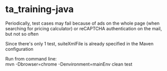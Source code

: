 # ta_training-java

Periodically, test cases may fail because of ads on the whole page (when searching for pricing calculator) or reCAPTCHA authentication on the mail, but not so often

Since there's only 1 test, suiteXmlFile is already specified in the Maven configuration

Run from command line:  
mvn -Dbrowser=chrome -Denvironment=mainEnv clean test
